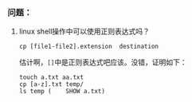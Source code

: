 ### 问题：

1. linux shell操作中可以使用正则表达式吗？

   ```
   cp [file1-file2].extension  destination
   ```

   估计啊，`[]`中是正则表达式吧应该。没错，证明如下：

   ```
   touch a.txt aa.txt
   cp [a-z].txt temp/
   ls temp (    SHOW a.txt)
   ```

